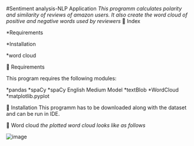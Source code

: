 #Sentiment analysis-NLP Application
*This programm calculates polarity and similarity of reviews of amazon users. It also create the word cloud of positive and negative words used by reviewers*
📌 Index

  *Requirements
  
  *Installation
  
  *word cloud 
  
📌 Requirements

This program requires the following modules:

*pandas
*spaCy
*spaCy English Medium Model
*textBlob
*WordCloud
*matplotlib.pyplot

📌 Installation
This programm has to be downloaded along with the dataset and can be run in IDE.

📌 Word cloud
*the plotted word cloud looks like as follows*

![image](https://github.com/Rabia-F/finalCapstone/assets/157906771/7cf1dd3c-5077-474a-b0b4-7b222d83005b)


